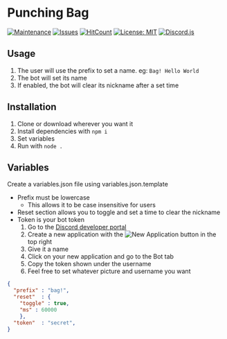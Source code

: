 # Punching Bag
[![Maintenance](https://img.shields.io/badge/Maintained%3F-yes-green.svg?style=flat-square)](https://github.com/Gianni-Ingurgio/Punching-Bag/graphs/commit-activity) [![Issues](https://img.shields.io/github/issues/Gianni-Ingurgio/Punching-Bag?style=flat-square)](https://github.com/Gianni-Ingurgio/Punching-Bag/issues) [![HitCount](http://hits.dwyl.com/Gianni-Ingurgio/Punching-Bag.svg)](http://hits.dwyl.com/Gianni-Ingurgio/Punching-Bag) [![License: MIT](https://img.shields.io/badge/License-MIT-A31F34.svg?style=flat-square)](./LICENSE.md) [![Discord.js](https://img.shields.io/badge/-Discord.js-7289da?logo=discord&logoColor=white&style=flat-square)](https://discord.js.org/)

## Usage
1. The user will use the prefix to set a name. eg: `Bag! Hello World`
2. The bot will set its name
3. If enabled, the bot will clear its nickname after a set time

## Installation
1. Clone or download wherever you want it
2. Install dependencies with `npm i`
3. Set variables
4. Run with `node .`

## Variables
Create a variables.json file using variables.json.template
- Prefix must be lowercase
  - This allows it to be case insensitive for users
- Reset section allows you to toggle and set a time to clear the nickname
- Token is your bot token
  1. Go to the [Discord developer portal]()
  2. Create a new application with the ![New Application](https://img.shields.io/badge/-New%20Application-7289da) button in the top right
  3. Give it a name
  4. Click on your new application and go to the Bot tab
  5. Copy the token shown under the username
  6. Feel free to set whatever picture and username you want

```json
{
  "prefix" : "bag!",
  "reset"  : {
    "toggle" : true,
    "ms" : 60000
    },
  "token"  : "secret",
}
```
